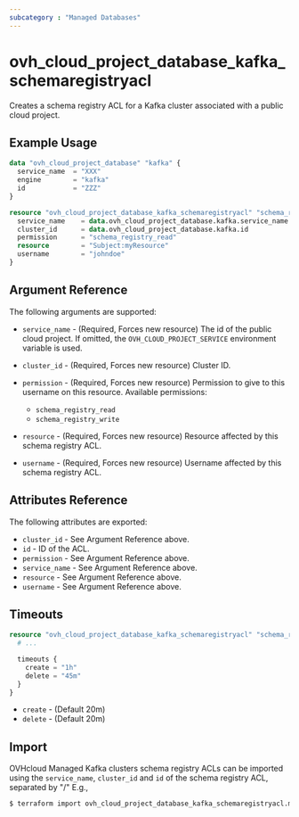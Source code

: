 ```yaml
---
subcategory : "Managed Databases"
---
```


# ovh_cloud_project_database_kafka_schemaregistryacl

Creates a schema registry ACL for a Kafka cluster associated with a public cloud project.

## Example Usage

```terraform
data "ovh_cloud_project_database" "kafka" {
  service_name  = "XXX"
  engine        = "kafka"
  id            = "ZZZ"
}

resource "ovh_cloud_project_database_kafka_schemaregistryacl" "schema_registry_acl" {
  service_name    = data.ovh_cloud_project_database.kafka.service_name
  cluster_id      = data.ovh_cloud_project_database.kafka.id
  permission      = "schema_registry_read"
  resource        = "Subject:myResource"
  username        = "johndoe"
}
```

## Argument Reference

The following arguments are supported:

* `service_name` - (Required, Forces new resource) The id of the public cloud project. If omitted, the `OVH_CLOUD_PROJECT_SERVICE` environment variable is used.

* `cluster_id` - (Required, Forces new resource) Cluster ID.

* `permission` - (Required, Forces new resource) Permission to give to this username on this resource. Available permissions:
  * `schema_registry_read`
  * `schema_registry_write`

* `resource` - (Required, Forces new resource) Resource affected by this schema registry ACL.

* `username` - (Required, Forces new resource) Username affected by this schema registry ACL.

## Attributes Reference

The following attributes are exported:

* `cluster_id` - See Argument Reference above.
* `id` - ID of the ACL.
* `permission` - See Argument Reference above.
* `service_name` - See Argument Reference above.
* `resource` - See Argument Reference above.
* `username` - See Argument Reference above.

## Timeouts

```terraform
resource "ovh_cloud_project_database_kafka_schemaregistryacl" "schema_registry_acl" {
  # ...

  timeouts {
    create = "1h"
    delete = "45m"
  }
}
```
* `create` - (Default 20m)
* `delete` - (Default 20m)

## Import

OVHcloud Managed Kafka clusters schema registry ACLs can be imported using the `service_name`, `cluster_id` and `id` of the schema registry ACL, separated by "/" E.g.,

```bash
$ terraform import ovh_cloud_project_database_kafka_schemaregistryacl.my_schemaRegistryAcl service_name/cluster_id/id
```
